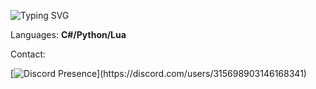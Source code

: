 ![Typing SVG](https://readme-typing-svg.demolab.com?font=Tilt+Warp&size=50&duration=5050&pause=1000&color=959595&center=true&vCenter=true&width=435&lines=PatrykBr)

Languages: **C#/Python/Lua**

Contact:

[![Discord Presence](https://lanyard.cnrad.dev/api/315698903146168341?)](https://discord.com/users/315698903146168341)
